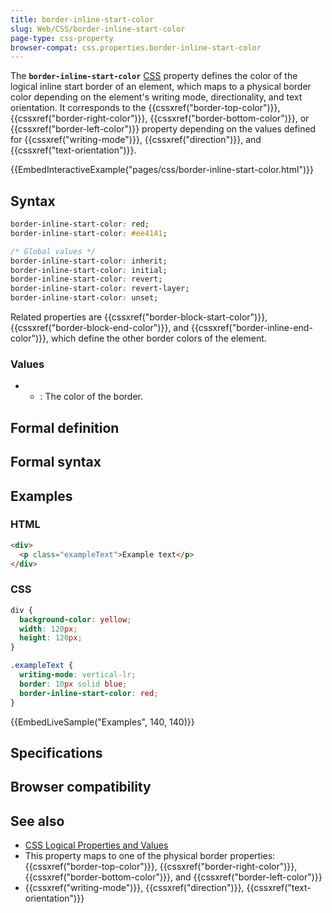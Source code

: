 ```yaml
---
title: border-inline-start-color
slug: Web/CSS/border-inline-start-color
page-type: css-property
browser-compat: css.properties.border-inline-start-color
---
```




The **`border-inline-start-color`** [CSS](/Web/CSS) property defines the color of the logical inline start border of an element, which maps to a physical border color depending on the element's writing mode, directionality, and text orientation. It corresponds to the {{cssxref("border-top-color")}}, {{cssxref("border-right-color")}}, {{cssxref("border-bottom-color")}}, or {{cssxref("border-left-color")}} property depending on the values defined for {{cssxref("writing-mode")}}, {{cssxref("direction")}}, and {{cssxref("text-orientation")}}.

{{EmbedInteractiveExample("pages/css/border-inline-start-color.html")}}

## Syntax

```css
border-inline-start-color: red;
border-inline-start-color: #ee4141;

/* Global values */
border-inline-start-color: inherit;
border-inline-start-color: initial;
border-inline-start-color: revert;
border-inline-start-color: revert-layer;
border-inline-start-color: unset;
```

Related properties are {{cssxref("border-block-start-color")}}, {{cssxref("border-block-end-color")}}, and {{cssxref("border-inline-end-color")}}, which define the other border colors of the element.

### Values

- 
  - : The color of the border.

## Formal definition



## Formal syntax



## Examples

### HTML

```html
<div>
  <p class="exampleText">Example text</p>
</div>
```

### CSS

```css
div {
  background-color: yellow;
  width: 120px;
  height: 120px;
}

.exampleText {
  writing-mode: vertical-lr;
  border: 10px solid blue;
  border-inline-start-color: red;
}
```

{{EmbedLiveSample("Examples", 140, 140)}}

## Specifications



## Browser compatibility



## See also

- [CSS Logical Properties and Values](/Web/CSS/CSS_logical_properties_and_values)
- This property maps to one of the physical border properties: {{cssxref("border-top-color")}}, {{cssxref("border-right-color")}}, {{cssxref("border-bottom-color")}}, and {{cssxref("border-left-color")}}
- {{cssxref("writing-mode")}}, {{cssxref("direction")}}, {{cssxref("text-orientation")}}
